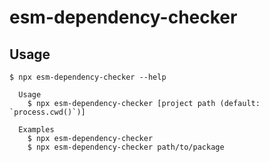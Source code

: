 # esm-dependency-checker

## Usage

```
$ npx esm-dependency-checker --help

  Usage
    $ npx esm-dependency-checker [project path (default: `process.cwd()`)]

  Examples
    $ npx esm-dependency-checker
    $ npx esm-dependency-checker path/to/package
```
